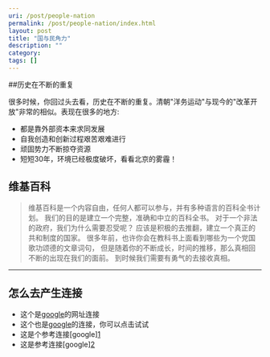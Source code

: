 ```yaml
---
uri: /post/people-nation
permalink: /post/people-nation/index.html
layout: post
title: "国与民角力"
description: ""
category:
tags: []
---
```


##历史在不断的重复

很多时候，你回过头去看，历史在不断的重复。清朝"洋务运动"与现今的"改革开放"非常的相似。表现在很多的地方:
<br/>

* 都是靠外部资本来求同发展
* 自我创造和创新过程艰苦艰难进行
* 顽固势力不断掠夺资源
* 短短30年，环境已经极度破坏，看看北京的雾霾！

## 维基百科

> 维基百科是一个内容自由，任何人都可以参与，并有多种语言的百科全书计划。
> 我们的目的是建立一个完整，准确和中立的百科全书。
> 对于一个非法的政府，我们为什么需要忍受呢？
> 应该是积极的去推翻，建立一个真正的共和制度的国家。
> 很多年前，也许你会在教科书上面看到哪些为一个党国歌功颂德的文章词句，
> 但是随着你的不断成长，时间的推移，那么真相回不断的出现在我们的面前。
> 到时候我们需要有勇气的去接收真相。
>

-----------------
## 怎么去产生连接
* 这个是[google](http://www.google.com "google")的网址连接
* 这个也是[google](http://www.google.cm)的连接，你可以点击试试
* 这是个参考连接[google][1](http://www.google.com)
* 这是参考连接[google][2](http://www.google.com)

